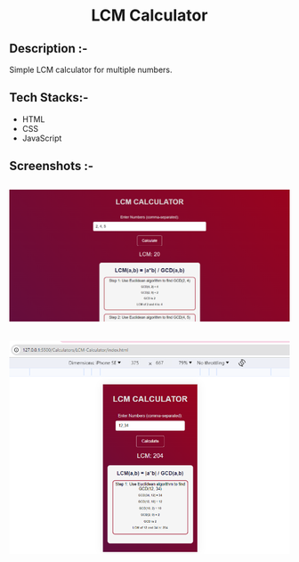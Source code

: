 # <p align="center">LCM Calculator</p>

## Description :-

Simple LCM calculator for multiple numbers.

## Tech Stacks:-

- HTML
- CSS
- JavaScript

## Screenshots :-
![image1](./assets/screenshot.PNG)
---
![image2](./assets/mobileScreenshot.PNG)
---
